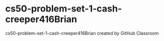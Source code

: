 # cs50-problem-set-1-cash-creeper416Brian
cs50-problem-set-1-cash-creeper416Brian created by GitHub Classroom
